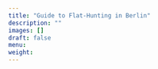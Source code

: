 ```yaml
---
title: "Guide to Flat-Hunting in Berlin"
description: ""
images: []
draft: false
menu: 
weight: 
---
```

